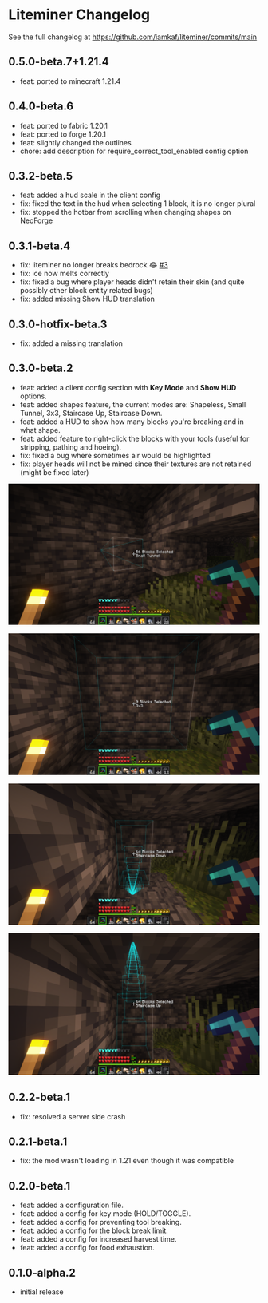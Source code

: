 # Liteminer Changelog

See the full changelog at https://github.com/iamkaf/liteminer/commits/main

## 0.5.0-beta.7+1.21.4

- feat: ported to minecraft 1.21.4

## 0.4.0-beta.6

- feat: ported to fabric 1.20.1
- feat: ported to forge 1.20.1
- feat: slightly changed the outlines
- chore: add description for require_correct_tool_enabled config option

## 0.3.2-beta.5

- feat: added a hud scale in the client config
- fix: fixed the text in the hud when selecting 1 block, it is no longer plural
- fix: stopped the hotbar from scrolling when changing shapes on NeoForge

## 0.3.1-beta.4

- fix: liteminer no longer breaks bedrock 😂 [#3](https://github.com/iamkaf/mod-issues/issues/3)
- fix: ice now melts correctly
- fix: fixed a bug where player heads didn't retain their skin (and quite possibly other block entity related bugs)
- fix: added missing Show HUD translation

## 0.3.0-hotfix-beta.3

- fix: added a missing translation

## 0.3.0-beta.2

- feat: added a client config section with __Key Mode__ and __Show HUD__ options.
- feat: added shapes feature, the current modes are: Shapeless, Small Tunnel, 3x3, Staircase Up, Staircase Down.
- feat: added a HUD to show how many blocks you're breaking and in what shape.
- feat: added feature to right-click the blocks with your tools (useful for stripping, pathing and hoeing).
- fix: fixed a bug where sometimes air would be highlighted
- fix: player heads will not be mined since their textures are not retained (might be fixed later)

![Mining Shapes](https://raw.githubusercontent.com/iamkaf/modresources/refs/heads/main/pages/liteminer/screenshot1.png)

![Mining Shapes](https://raw.githubusercontent.com/iamkaf/modresources/refs/heads/main/pages/liteminer/screenshot2.png)

![Mining Shapes](https://raw.githubusercontent.com/iamkaf/modresources/refs/heads/main/pages/liteminer/screenshot3.png)

![Mining Shapes](https://raw.githubusercontent.com/iamkaf/modresources/refs/heads/main/pages/liteminer/screenshot4.png)

## 0.2.2-beta.1

- fix: resolved a server side crash

## 0.2.1-beta.1

- fix: the mod wasn't loading in 1.21 even though it was compatible

## 0.2.0-beta.1

- feat: added a configuration file.
- feat: added a config for key mode (HOLD/TOGGLE).
- feat: added a config for preventing tool breaking.
- feat: added a config for the block break limit.
- feat: added a config for increased harvest time.
- feat: added a config for food exhaustion.

## 0.1.0-alpha.2

- initial release
